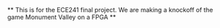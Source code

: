 ** This is for the ECE241 final project. We are making a knockoff of the game Monument Valley on a FPGA **